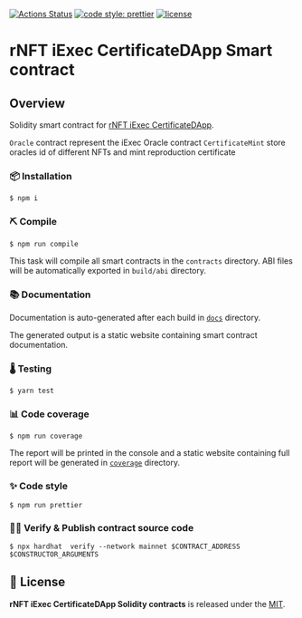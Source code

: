[![Actions Status](https://github.com/realNFT/rNFT-iExec-CertificateDApp/workflows/solidity/badge.svg)](https://github.com/realNFT/rNFT-iExec-CertificateDApp/actions)
[![code style: prettier](https://img.shields.io/badge/code_style-prettier-ff69b4.svg)](https://github.com/prettier/prettier)
[![license](https://img.shields.io/badge/License-MIT-blue.svg)](https://opensource.org/licenses/MIT)

# rNFT iExec CertificateDApp Smart contract

## Overview

Solidity smart contract for [rNFT iExec CertificateDApp](https://github.com/realNFT/rNFT-iExec-CertificateDApp).

`Oracle` contract represent the iExec Oracle contract
`CertificateMint` store oracles id of different NFTs and mint reproduction certificate

### 📦 Installation

```console
$ npm i
```

### ⛏️ Compile

```console
$ npm run compile
```

This task will compile all smart contracts in the `contracts` directory.
ABI files will be automatically exported in `build/abi` directory.

### 📚 Documentation

Documentation is auto-generated after each build in [`docs`](https://github.com/realNFT/rNFT-iExec-CertificateDApp/tree/main/solidity/docs) directory.

The generated output is a static website containing smart contract documentation.

### 🌡️ Testing

```console
$ yarn test
```

### 📊 Code coverage

```console
$ npm run coverage
```

The report will be printed in the console and a static website containing full report will be generated in [`coverage`](https://github.com/realNFT/rNFT-iExec-CertificateDApp/tree/main/solidity/coverage) directory.

### ✨ Code style

```console
$ npm run prettier
```

### 🐱‍💻 Verify & Publish contract source code

```console
$ npx hardhat  verify --network mainnet $CONTRACT_ADDRESS $CONSTRUCTOR_ARGUMENTS
```

## 📄 License

**rNFT iExec CertificateDApp Solidity contracts** is released under the [MIT](LICENSE).
